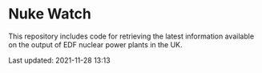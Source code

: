 # Nuke Watch

This repository includes code for retrieving the latest information available on the output of EDF nuclear power plants in the UK.

Last updated: 2021-11-28 13:13